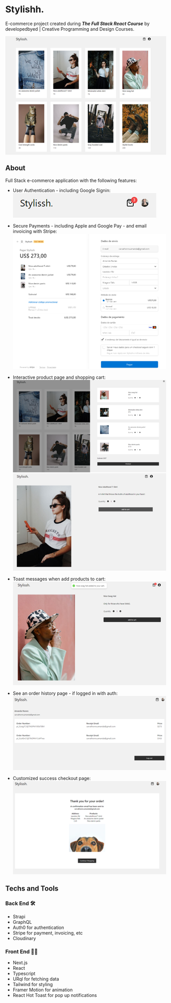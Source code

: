 # Stylishh.

E-commerce project created during **_The Full Stack React Course_** by developedbyed | Creative Programming and Design Courses.

<img align="center" src="./public/stylissh_header_home.png" alt="homepage"/>
<br>

## About

Full Stack e-commerce application with the following features:

- User Authentication - including Google Signin:
  ![User Authentication](./public/login_google.png)

- Secure Payments - including Apple and Google Pay - and email invoicing with Stripe:
  ![stripe](./public/checkout_with_stripe.png)

- Interactive product page and shopping cart:
  ![cart](./public/cart_effects.png)
  ![product page](./public/simple_product_page.png)

- Toast messages when add products to cart:
  ![toast cart](./public/add_cart_and_toasts.png)

- See an order history page - if logged in with auth:
  ![order page](./public/profile.png)

- Customized success checkout page:
  ![success](./public/success_page.png)

## Techs and Tools

### Back End 🛠️

- Strapi
- GraphQL
- Auth0 for authentication
- Stripe for payment, invoicing, etc
- Cloudinary

### Front End 👩‍💻

- Next.js
- React
- Typescript
- URql for fetching data
- Tailwind for styling
- Framer Motion for animation
- React Hot Toast for pop up notifications
